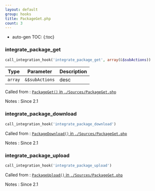 ```yaml
---
layout: default
group: hooks
title: PackageGet.php
count: 3
---
```

* auto-gen TOC:
{:toc}
### integrate_package_get

```php
call_integration_hook('integrate_package_get', array(&$subActions))
```

Type|Parameter|Description
---|---|---
`array`|`&$subActions`|desc

Called from
: [`PackageGet()` in `./Sources/PackageGet.php`](../docs/packageget.html#packageget)

Notes
: Since 2.1

### integrate_package_download

```php
call_integration_hook('integrate_package_download')
```


Called from
: [`PackageDownload()` in `./Sources/PackageGet.php`](../docs/packageget.html#packagedownload)

Notes
: Since 2.1

### integrate_package_upload

```php
call_integration_hook('integrate_package_upload')
```


Called from
: [`PackageUpload()` in `./Sources/PackageGet.php`](../docs/packageget.html#packageupload)

Notes
: Since 2.1

